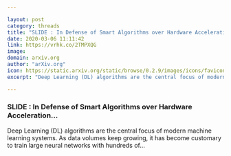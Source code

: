 ```yaml
---

layout: post
category: threads
title: "SLIDE : In Defense of Smart Algorithms over Hardware Acceleration..."
date: 2020-03-06 11:11:42
link: https://vrhk.co/2TMPXQG
image: 
domain: arxiv.org
author: "arXiv.org"
icon: https://static.arxiv.org/static/browse/0.2.9/images/icons/favicon.ico
excerpt: "Deep Learning (DL) algorithms are the central focus of modern machine learning systems. As data volumes keep growing, it has become customary to train large neural networks with hundreds of..."

---
```


### SLIDE : In Defense of Smart Algorithms over Hardware Acceleration...

Deep Learning (DL) algorithms are the central focus of modern machine learning systems. As data volumes keep growing, it has become customary to train large neural networks with hundreds of...